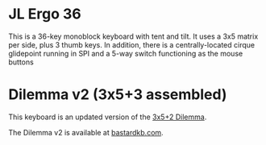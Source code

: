 # JL Ergo 36

This is a 36-key monoblock keyboard with tent and tilt. It uses a 3x5 matrix per side, plus
3 thumb keys. In addition, there is a centrally-located cirque glidepoint running in SPI and
a 5-way switch functioning as the mouse buttons



# Dilemma v2 (3x5+3 assembled)

This keyboard is an updated version of the [3x5+2 Dilemma](../3x5_2/).

The Dilemma v2 is available at [bastardkb.com](https://bastardkb.com).

